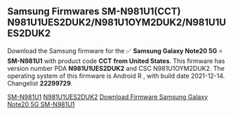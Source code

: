 <h2>Samsung Firmwares SM-N981U1(CCT) N981U1UES2DUK2/N981U1OYM2DUK2/N981U1UES2DUK2</h2>
Download the Samsung firmware for the ✅ <strong>Samsung Galaxy Note20 5G </strong> ⭐ <strong>SM-N981U1</strong> with product code <strong>CCT</strong> <strong> from United States</strong>. This firmware has version number PDA <strong>N981U1UES2DUK2</strong> and CSC N981U1OYM2DUK2. The operating system of this firmware is Android R , with build date 2021-12-14. Changelist <strong>22299729</strong>.


[SM-N981U1](https://samfirm.shop/samsung/model/SM-N981U1)
[N981U1UES2DUK2](https://samfirm.shop/samsung/pda/N981U1UES2DUK2)
[Download Firmware Samsung Galaxy Note20 5G SM-N981U1](https://samfirm.shop/samsung/firmware/482257)
